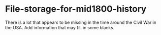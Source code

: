 # File-storage-for-mid1800-history
There is a lot that appears to be missing in the time around the Civil War in the USA. Add information that may fill in some blanks. 
